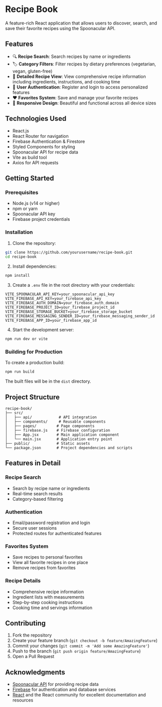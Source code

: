 # Recipe Book

A feature-rich React application that allows users to discover, search, and save their favorite recipes using the Spoonacular API.

## Features

- 🔍 **Recipe Search**: Search recipes by name or ingredients
- 🏷️ **Category Filters**: Filter recipes by dietary preferences (vegetarian, vegan, gluten-free)
- 📖 **Detailed Recipe View**: View comprehensive recipe information including ingredients, instructions, and cooking time
- 👤 **User Authentication**: Register and login to access personalized features
- ❤️ **Favorites System**: Save and manage your favorite recipes
- 🎨 **Responsive Design**: Beautiful and functional across all device sizes

## Technologies Used

- React.js
- React Router for navigation
- Firebase Authentication & Firestore
- Styled Components for styling
- Spoonacular API for recipe data
- Vite as build tool
- Axios for API requests

## Getting Started

### Prerequisites

- Node.js (v14 or higher)
- npm or yarn
- Spoonacular API key
- Firebase project credentials

### Installation

1. Clone the repository:
```bash
git clone https://github.com/yourusername/recipe-book.git
cd recipe-book
```

2. Install dependencies:
```bash
npm install
```

3. Create a `.env` file in the root directory with your credentials:
```env
VITE_SPOONACULAR_API_KEY=your_spoonacular_api_key
VITE_FIREBASE_API_KEY=your_firebase_api_key
VITE_FIREBASE_AUTH_DOMAIN=your_firebase_auth_domain
VITE_FIREBASE_PROJECT_ID=your_firebase_project_id
VITE_FIREBASE_STORAGE_BUCKET=your_firebase_storage_bucket
VITE_FIREBASE_MESSAGING_SENDER_ID=your_firebase_messaging_sender_id
VITE_FIREBASE_APP_ID=your_firebase_app_id
```

4. Start the development server:
```bash
npm run dev or vite
```

### Building for Production

To create a production build:
```bash
npm run build
```

The built files will be in the `dist` directory.

## Project Structure

```
recipe-book/
├── src/
│   ├── api/            # API integration
│   ├── components/     # Reusable components
│   ├── pages/         # Page components
│   ├── firebase.js    # Firebase configuration
│   ├── App.jsx        # Main application component
│   └── main.jsx       # Application entry point
├── public/            # Static assets
└── package.json       # Project dependencies and scripts
```

## Features in Detail

### Recipe Search
- Search by recipe name or ingredients
- Real-time search results
- Category-based filtering

### Authentication
- Email/password registration and login
- Secure user sessions
- Protected routes for authenticated features

### Favorites System
- Save recipes to personal favorites
- View all favorite recipes in one place
- Remove recipes from favorites

### Recipe Details
- Comprehensive recipe information
- Ingredient lists with measurements
- Step-by-step cooking instructions
- Cooking time and servings information

## Contributing

1. Fork the repository
2. Create your feature branch (`git checkout -b feature/AmazingFeature`)
3. Commit your changes (`git commit -m 'Add some AmazingFeature'`)
4. Push to the branch (`git push origin feature/AmazingFeature`)
5. Open a Pull Request

## Acknowledgments

- [Spoonacular API](https://spoonacular.com/food-api) for providing recipe data
- [Firebase](https://firebase.google.com/) for authentication and database services
- [React](https://reactjs.org/) and the React community for excellent documentation and resources